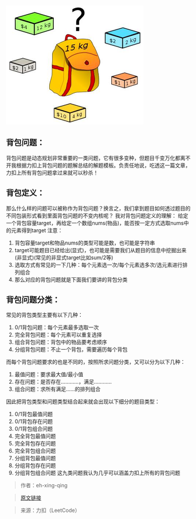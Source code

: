 ![img.png](../../../../resources/backpack/img.png)

## 背包问题：
背包问题是动态规划非常重要的一类问题，它有很多变种，但题目千变万化都离不开我根据力扣上背包问题的题解总结的解题模板。负责任地说，吃透这一篇文章，力扣上所有背包问题拿过来就可以秒杀！

## 背包定义：
那么什么样的问题可以被称作为背包问题？换言之，我们拿到题目如何透过题目的不同包装形式看到里面背包问题的不变内核呢？
我对背包问题定义的理解：
给定一个背包容量target，再给定一个数组nums(物品)，能否按一定方式选取nums中的元素得到target
注意：
1. 背包容量target和物品nums的类型可能是数，也可能是字符串
2. target可能题目已经给出(显式)，也可能是需要我们从题目的信息中挖掘出来(非显式)(常见的非显式target比如sum/2等)
3. 选取方式有常见的一下几种：每个元素选一次/每个元素选多次/选元素进行排列组合
4. 那么对应的背包问题就是下面我们要讲的背包分类

## 背包问题分类：
常见的背包类型主要有以下几种：
1. 0/1背包问题：每个元素最多选取一次
2. 完全背包问题：每个元素可以重复选择
3. 组合背包问题：背包中的物品要考虑顺序
4. 分组背包问题：不止一个背包，需要遍历每个背包

而每个背包问题要求的也是不同的，按照所求问题分类，又可以分为以下几种：
1. 最值问题：要求最大值/最小值
2. 存在问题：是否存在…………，满足…………
3. 组合问题：求所有满足……的排列组合

因此把背包类型和问题类型结合起来就会出现以下细分的题目类型：
1. 0/1背包最值问题
2. 0/1背包存在问题
3. 0/1背包组合问题
4. 完全背包最值问题
5. 完全背包存在问题
6. 完全背包组合问题
7. 分组背包最值问题
8. 分组背包存在问题
9. 分组背包组合问题
这九类问题我认为几乎可以涵盖力扣上所有的背包问题


> 作者：eh-xing-qing

>[原文链接](https://leetcode.cn/problems/last-stone-weight-ii/solution/yi-pian-wen-zhang-chi-tou-bei-bao-wen-ti-5lfv/
)

>来源：力扣（LeetCode）
